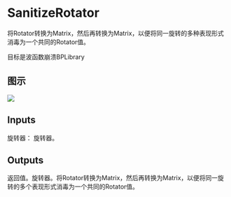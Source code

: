 # SanitizeRotator

将Rotator转换为Matrix，然后再转换为Matrix，以便将同一旋转的多种表现形式消毒为一个共同的Rotator值。

目标是波函数崩溃BPLibrary

## 图示

![]($-20221218-21331084.png)

## Inputs

旋转器： 旋转器。  

## Outputs

返回值。旋转器。将Rotator转换为Matrix，然后再转换为Matrix，以便将同一旋转的多个表现形式消毒为一个共同的Rotator值。
